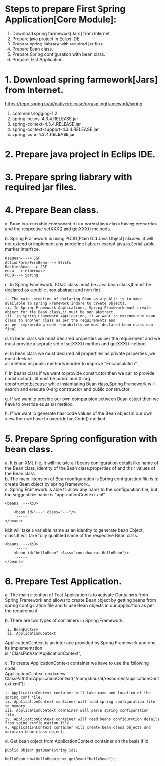 # Steps to prepare First Spring Application[Core Module]:

1. Download spring farmework[Jars] from Internet.  
2. Prepare java project in Eclips IDE.  
3. Prepare spring liabrary with required jar files.  
4. Prepare Bean class.  
5. Prepare Spring configuration with bean class.  
6. Prepare Test Application.  

# 1. Download spring farmework[Jars] from Internet.  

https://repo.spring.io/ui/native/release/org/springframework/spring

1. commons-logging-1.2  
2. spring-beans-4.3.4.RELEASE.jar
3. spring-context-4.3.4.RELEASE.jar  
4. spring-context-support-4.3.4.RELEASE.jar  
5. spring-core-4.3.4.RELEASE.jar  

# 2. Prepare java project in Eclips IDE.  

# 3. Prepare spring liabrary with required jar files.  

# 4. Prepare Bean class.  

a. Bean is a reusable component,it is a normal java class having properties and the respective setXXX() and getXXX() methods.  

b. Spring Framework is using POJO[Plain Old Java Object] classes ,it will not extend or implement any predefine liabrary except java.io.Serializable marker interface.  

    UseBean----> JSP  
    ActionForm/FormBean---> Struts  
    BackingBean---> JSF  
    POJO---> Hibernate  
    POJO---> Spring  
    
c. In Spring Framework, POJO class must be Java bean class,It must be declared as a public ,non abstract and non final.  
    
    i. The main intention of declaring Bean as a public is to make available to spring Framework indore to create objects.  
    ii. In Spring Framework Applications, Spring Framework must create object for the Bean class,it must be non abstract.  
    iii. In Spring Framework Application, if we want to extends one bean class to another class as per the requirements and   
    as per improviding code reusability we must declared bean class non final.  
    
d. In bean class we must declared properties as per the requirement and we must provide a seprate set of setXXX() methos and getXXX() method.  

e. In bean class we must declared all propertires as private properties ,we must declare  
all method as public methods inorder to improve "Encapsulation".  

f. In beans class if we want to provide constructor then we can to provide constructor,butitmust be public and 0-arg  
constructor,because while instantiating Bean class,Spring Framework will search and execute 0-arg constructor and public constructor.

g. If we want to provide our own comparision between Bean object then we have to override equals() method.  

h. If we want to generate hashcode values of the Bean object in our own view then we have to override hasCode() method.  

# 5. Prepare Spring configuration with bean class.  

a. It is an XML file, it will include all beans configuration details like name of the Bean class, identity of the Bean class.properties of and their values of the Bean class.  
b. The main intension of Bean configuration is Spring configuration file is to create Bean object by spring Framework..  
c. Spring Framework is able to allow any name to the configuration file, but the suggestible name is "applicationContext.xml".  
  
  
    <beans  ---XSD>  
        -----  
        <bean id="---" class="---"/>  
         -----  
    </beans>  

id:it will take a variable name as an identity to generate bean Object.  
class:It will take fully qualified name of the respective Bean class.  

    <beans  ---XSD>  
         -----  
        <bean id="helloBean" class="com.shaukat.HelloBean"/>  
         -----  
    </beans>  

# 6. Prepare Test Application.  

a. The main intention of Test Application is to activate Containers from Spring Framework and allows to create Bean object by getting beans from spring configuration file and to use Bean objects in our application as per the requirement.  


b. There are two types of containers in Spring Framework.  

     i. BeanFactory  
     ii. ApplicationContext
    
ApplicationContext is an interface provided by Spring Framework and one its implementation  
is "ClassPathXmlApplicationContext",  

c. To create ApplicationContext container we have to use the following code.  
    ApplicationContext cnxt=new ClassPathXmlApplicationContext("/com/shaukat/resources/applicationContext.xml");  
    
    i. ApplicationContext container will take name and location of the spring conf file.  
    ii. ApplicationContext container will load spring configuration file to memory.  
    iii. ApplicationContext container will parse spring configuration file.  
    iv. ApplicationContext container will read beans configuration details from sping configuration file.  
    v. ApplicationContext container will create bean class objects and maintain bean class object.  
    
d. Get bean object from ApplicationContext container on the basis if id.  

    public Object getBean(String id);  

    HelloBean hb=(HelloBean)cnxt.getBean("helloBean");  
